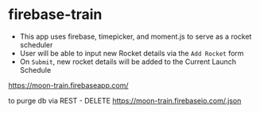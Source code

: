 # firebase-train

- This app uses firebase, timepicker, and moment.js to serve as a rocket scheduler 
- User will be able to input new Rocket details via the `Add Rocket` form
- On `Submit`, new rocket details will be added to the Current Launch Schedule

https://moon-train.firebaseapp.com/

to purge db via REST - DELETE https://moon-train.firebaseio.com/.json
